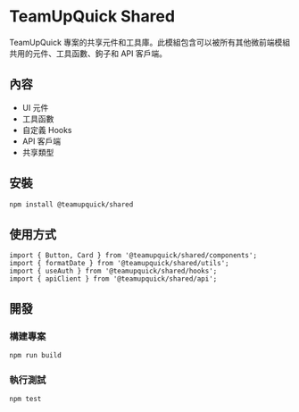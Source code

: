# TeamUpQuick Shared

TeamUpQuick 專案的共享元件和工具庫。此模組包含可以被所有其他微前端模組共用的元件、工具函數、鉤子和 API 客戶端。

## 內容

- UI 元件
- 工具函數
- 自定義 Hooks
- API 客戶端
- 共享類型

## 安裝

```bash
npm install @teamupquick/shared
```

## 使用方式

```tsx
import { Button, Card } from '@teamupquick/shared/components';
import { formatDate } from '@teamupquick/shared/utils';
import { useAuth } from '@teamupquick/shared/hooks';
import { apiClient } from '@teamupquick/shared/api';
```

## 開發

### 構建專案

```bash
npm run build
```

### 執行測試

```bash
npm test
``` 
